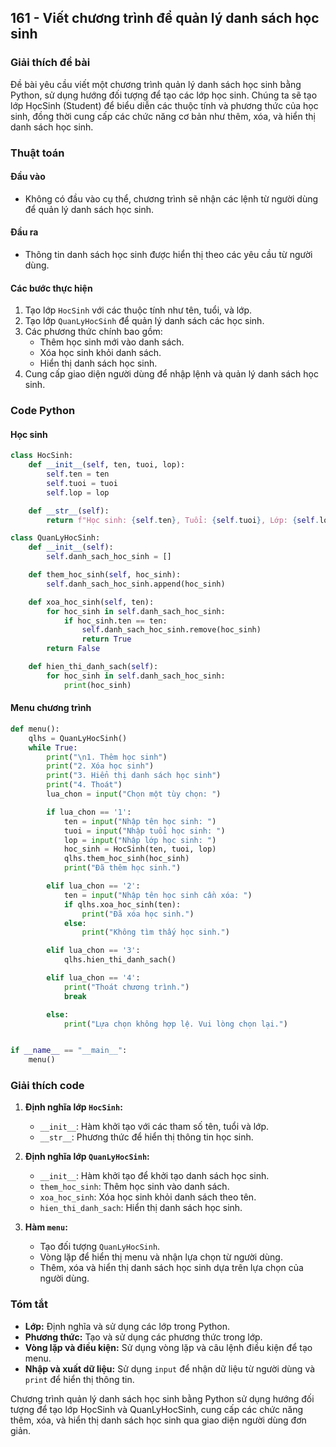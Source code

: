 ## 161 - Viết chương trình để quản lý danh sách học sinh

### Giải thích đề bài

Đề bài yêu cầu viết một chương trình quản lý danh sách học sinh bằng Python, sử dụng hướng đối tượng để tạo các lớp học sinh. Chúng ta sẽ tạo lớp HọcSinh (Student) để biểu diễn các thuộc tính và phương thức của học sinh, đồng thời cung cấp các chức năng cơ bản như thêm, xóa, và hiển thị danh sách học sinh.

### Thuật toán

#### Đầu vào

- Không có đầu vào cụ thể, chương trình sẽ nhận các lệnh từ người dùng để quản lý danh sách học sinh.

#### Đầu ra

- Thông tin danh sách học sinh được hiển thị theo các yêu cầu từ người dùng.

#### Các bước thực hiện

1. Tạo lớp `HocSinh` với các thuộc tính như tên, tuổi, và lớp.
2. Tạo lớp `QuanLyHocSinh` để quản lý danh sách các học sinh.
3. Các phương thức chính bao gồm:
   - Thêm học sinh mới vào danh sách.
   - Xóa học sinh khỏi danh sách.
   - Hiển thị danh sách học sinh.
4. Cung cấp giao diện người dùng để nhập lệnh và quản lý danh sách học sinh.

### Code Python

#### Học sinh

```python
class HocSinh:
    def __init__(self, ten, tuoi, lop):
        self.ten = ten
        self.tuoi = tuoi
        self.lop = lop

    def __str__(self):
        return f"Học sinh: {self.ten}, Tuổi: {self.tuoi}, Lớp: {self.lop}"

class QuanLyHocSinh:
    def __init__(self):
        self.danh_sach_hoc_sinh = []

    def them_hoc_sinh(self, hoc_sinh):
        self.danh_sach_hoc_sinh.append(hoc_sinh)

    def xoa_hoc_sinh(self, ten):
        for hoc_sinh in self.danh_sach_hoc_sinh:
            if hoc_sinh.ten == ten:
                self.danh_sach_hoc_sinh.remove(hoc_sinh)
                return True
        return False

    def hien_thi_danh_sach(self):
        for hoc_sinh in self.danh_sach_hoc_sinh:
            print(hoc_sinh)
```

#### Menu chương trình

```python
def menu():
    qlhs = QuanLyHocSinh()
    while True:
        print("\n1. Thêm học sinh")
        print("2. Xóa học sinh")
        print("3. Hiển thị danh sách học sinh")
        print("4. Thoát")
        lua_chon = input("Chọn một tùy chọn: ")

        if lua_chon == '1':
            ten = input("Nhập tên học sinh: ")
            tuoi = input("Nhập tuổi học sinh: ")
            lop = input("Nhập lớp học sinh: ")
            hoc_sinh = HocSinh(ten, tuoi, lop)
            qlhs.them_hoc_sinh(hoc_sinh)
            print("Đã thêm học sinh.")

        elif lua_chon == '2':
            ten = input("Nhập tên học sinh cần xóa: ")
            if qlhs.xoa_hoc_sinh(ten):
                print("Đã xóa học sinh.")
            else:
                print("Không tìm thấy học sinh.")

        elif lua_chon == '3':
            qlhs.hien_thi_danh_sach()

        elif lua_chon == '4':
            print("Thoát chương trình.")
            break

        else:
            print("Lựa chọn không hợp lệ. Vui lòng chọn lại.")


if __name__ == "__main__":
    menu()
```

### Giải thích code

1. **Định nghĩa lớp `HocSinh`:**

   - `__init__`: Hàm khởi tạo với các tham số tên, tuổi và lớp.
   - `__str__`: Phương thức để hiển thị thông tin học sinh.

2. **Định nghĩa lớp `QuanLyHocSinh`:**

   - `__init__`: Hàm khởi tạo để khởi tạo danh sách học sinh.
   - `them_hoc_sinh`: Thêm học sinh vào danh sách.
   - `xoa_hoc_sinh`: Xóa học sinh khỏi danh sách theo tên.
   - `hien_thi_danh_sach`: Hiển thị danh sách học sinh.

3. **Hàm `menu`:**
   - Tạo đối tượng `QuanLyHocSinh`.
   - Vòng lặp để hiển thị menu và nhận lựa chọn từ người dùng.
   - Thêm, xóa và hiển thị danh sách học sinh dựa trên lựa chọn của người dùng.

### Tóm tắt

- **Lớp:** Định nghĩa và sử dụng các lớp trong Python.
- **Phương thức:** Tạo và sử dụng các phương thức trong lớp.
- **Vòng lặp và điều kiện:** Sử dụng vòng lặp và câu lệnh điều kiện để tạo menu.
- **Nhập và xuất dữ liệu:** Sử dụng `input` để nhận dữ liệu từ người dùng và `print` để hiển thị thông tin.

Chương trình quản lý danh sách học sinh bằng Python sử dụng hướng đối tượng để tạo lớp HọcSinh và QuanLyHocSinh, cung cấp các chức năng thêm, xóa, và hiển thị danh sách học sinh qua giao diện người dùng đơn giản.
